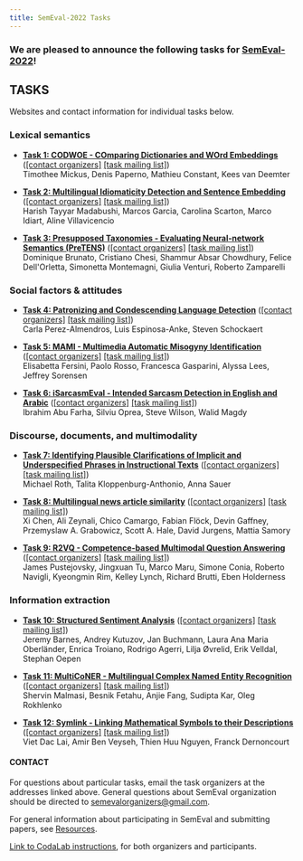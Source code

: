 ```yaml
---
title: SemEval-2022 Tasks
---
```


### We are pleased to announce the following tasks for [SemEval-2022](https://semeval.github.io/SemEval2022)!



## TASKS
Websites and contact information for individual tasks below.


### Lexical semantics

- **[Task 1: CODWOE - COmparing Dictionaries and WOrd Embeddings](https://competitions.codalab.org/competitions/34022)** ([[contact organizers]](mailto:tmickus@atilf.fr)  [[task mailing list]](mailto:semeval2022-dictionaries-and-word-embeddings@googlegroups.com)) <br>
Timothee Mickus, Denis Paperno, Mathieu Constant, Kees van Deemter

- **[Task 2: Multilingual Idiomaticity Detection and Sentence Embedding](https://sites.google.com/view/semeval2022task2-idiomaticity)** ([[contact organizers]](mailto:semeval-2022-task-2-mwe-organisers-group@sheffield.ac.uk)  [[task mailing list]](mailto:semeval-2022-task-2-mwe@googlegroups.com)) <br>
Harish Tayyar Madabushi, Marcos Garcia, Carolina Scarton, Marco Idiart, Aline Villavicencio

- **[Task 3: Presupposed Taxonomies - Evaluating Neural-network Semantics (PreTENS)](https://sites.google.com/view/semeval2022-pretens/)** ([[contact organizers]](mailto:semeval2022-task3-organizers@googlegroups.com)  [[task mailing list]](mailto:semeval2022-task3@googlegroups.com)) <br>
Dominique Brunato, Cristiano Chesi, Shammur Absar Chowdhury, Felice Dell'Orletta, Simonetta Montemagni, Giulia Venturi, Roberto Zamparelli


### Social factors & attitudes

- **[Task 4: Patronizing and Condescending Language Detection](https://sites.google.com/view/pcl-detection-semeval2022/)** ([[contact organizers]](mailto:semeval2022.task4.pcldetection@gmail.com)  [[task mailing list]](mailto:pcl-detection-task4-semeval2022@googlegroups.com)) <br>
Carla Perez-Almendros, Luis Espinosa-Anke, Steven Schockaert

- **[Task 5: MAMI - Multimedia Automatic Misogyny Identification](https://competitions.codalab.org/competitions/34175)** ([[contact organizers]](mailto:semeval2022-mami-organizers@googlegroups.com)  [[task mailing list]](mailto:semeval2022-mami@googlegroups.com)) <br>
Elisabetta Fersini, Paolo Rosso, Francesca Gasparini, Alyssa Lees, Jeffrey Sorensen

- **[Task 6: iSarcasmEval - Intended Sarcasm Detection in English and Arabic](https://sites.google.com/view/semeval2022-isarcasmeval)** ([[contact organizers]](mailto:semeval2022-isarcasmeval-organizers@googlegroups.com)  [[task mailing list]](mailto:semeval2022-isarcasmeval@googlegroups.com)) <br>
Ibrahim Abu Farha, Silviu Oprea, Steve Wilson, Walid Magdy

### Discourse, documents, and multimodality

- **[Task 7: Identifying Plausible Clarifications of Implicit and Underspecified Phrases in Instructional Texts](https://clarificationtask.github.io/)** ([[contact organizers]](mailto:semeval2022-task7-organizers@googlegroups.com)  [[task mailing list]](mailto:semeval2022-task7@googlegroups.com)) <br>
Michael Roth, Talita Kloppenburg-Anthonio, Anna Sauer

- **[Task 8: Multilingual news article similarity](http://euagendas.org/semeval2022)** ([[contact organizers]](mailto:semeval-2022-task-8-organizers@euagendas.org)  [[task mailing list]](mailto:semeval-2022-task-8-multilingual-news@googlegroups.com)) <br>
Xi Chen, Ali Zeynali, Chico Camargo, Fabian Flöck, Devin Gaffney, Przemyslaw A. Grabowicz, Scott A. Hale, David Jurgens, Mattia Samory

- **[Task 9: R2VQ - Competence-based Multimodal Question Answering](https://competitions.codalab.org/competitions/34056)** ([[contact organizers]](mailto:semeval-2022-task9-organizers@googlegroups.com)  [[task mailing list]](mailto:semeval-2022-task9@googlegroups.com)) <br>
James Pustejovsky, Jingxuan Tu, Marco Maru, Simone Conia, Roberto Navigli, Kyeongmin Rim, Kelley Lynch, Richard Brutti, Eben Holderness

### Information extraction

- **[Task 10: Structured Sentiment Analysis](https://competitions.codalab.org/competitions/33556)** ([[contact organizers]](mailto:jeremycb@ifi.uio.no)  [[task mailing list]](mailto:structured-sent-participants@googlegroups.com)) <br>
Jeremy Barnes, Andrey Kutuzov, Jan Buchmann, Laura Ana Maria Oberländer, Enrica Troiano, Rodrigo Agerri, Lilja Øvrelid, Erik Velldal, Stephan Oepen

- **[Task 11: MultiCoNER - Multilingual Complex Named Entity Recognition](https://multiconer.github.io/)** ([[contact organizers]](mailto:multiconer-semeval-organizers@googlegroups.com)  [[task mailing list]](mailto:multiconer-semeval@googlegroups.com)) <br>
Shervin Malmasi, Besnik Fetahu, Anjie Fang, Sudipta Kar, Oleg Rokhlenko

- **[Task 12: Symlink - Linking Mathematical Symbols to their Descriptions](https://competitions.codalab.org/competitions/34011)** ([[contact organizers]](mailto:semeval.2022.task.12.symlink@gmail.com)  [[task mailing list]](mailto:semeval-2022-task-12-symlink@googlegroups.com)) <br>
Viet Dac Lai, Amir Ben Veyseh, Thien Huu Nguyen, Franck Dernoncourt


#### CONTACT
For questions about particular tasks, email the task organizers at the addresses linked above. General questions about SemEval organization should be directed to <semevalorganizers@gmail.com>.

For general information about participating in SemEval and submitting papers, see [Resources](index.html#resources).

[Link to CodaLab instructions](https://semeval.github.io/SemEval2022/codaLab), for both organizers and participants.

